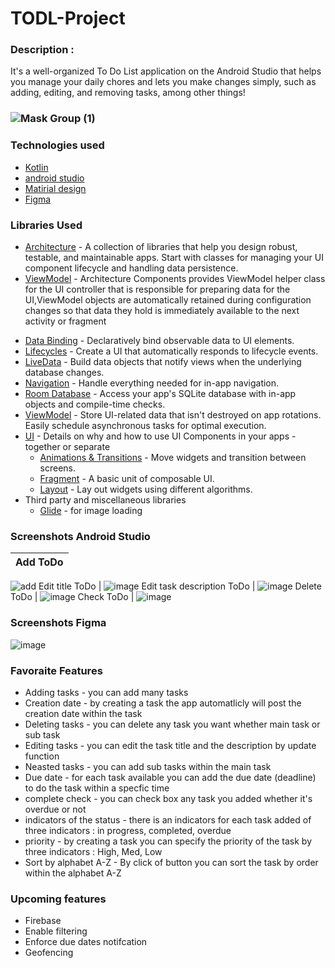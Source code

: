 # TODL-Project
### Description : 
It's a well-organized To Do List application on the Android Studio that helps you manage your daily chores and lets you make changes simply, such as adding, editing, and removing tasks, among other things!

### ![Mask Group (1)](https://user-images.githubusercontent.com/91452283/139941414-6e3c6689-e7e5-4af3-a6ed-8d4ab972ad90.png)


### Technologies used
- [Kotlin](https://developer.android.com/kotlin)
- [android studio](https://developer.android.com/studio?gclid=Cj0KCQjww4OMBhCUARIsAILndv7dnvotv1KjpsvyCGg74yWzg7zXsTLeEz078nbHA6wWZbaUZSUWlGgaAuMNEALw_wcB&gclsrc=aw.ds)
- [Matirial design](https://material.io/components?platform=android)
- [Figma](https://www.figma.com/)

### Libraries Used
- [Architecture][1] - A collection of libraries that help you design robust, testable, and
  maintainable apps. Start with classes for managing your UI component lifecycle and handling data
  persistence.
 - [ViewModel](https://developer.android.com/topic/libraries/architecture/viewmodel) - Architecture Components provides ViewModel helper class for the UI controller that is responsible for preparing data for the UI,ViewModel objects are automatically retained during configuration changes so that data they hold is immediately available to the next activity or fragment 
* [Data Binding][2] - Declaratively bind observable data to UI elements.
* [Lifecycles][3] - Create a UI that automatically responds to lifecycle events.
* [LiveData][4] - Build data objects that notify views when the underlying database changes.
* [Navigation][5] - Handle everything needed for in-app navigation.
* [Room Database][6] - Access your app's SQLite database with in-app objects and compile-time checks.
* [ViewModel][7] - Store UI-related data that isn't destroyed on app rotations. Easily schedule
     asynchronous tasks for optimal execution.
* [UI][9] - Details on why and how to use UI Components in your apps - together or separate
  * [Animations & Transitions][10] - Move widgets and transition between screens.
  * [Fragment][11] - A basic unit of composable UI.
  * [Layout][12] - Lay out widgets using different algorithms.
* Third party and miscellaneous libraries
  * [Glide][14] - for image loading
  
  


[0]: https://developer.android.com/jetpack/components
[1]: https://developer.android.com/jetpack/arch/
[2]: https://developer.android.com/topic/libraries/data-binding/
[3]: https://developer.android.com/topic/libraries/architecture/lifecycle
[4]: https://developer.android.com/topic/libraries/architecture/livedata
[5]: https://developer.android.com/topic/libraries/architecture/navigation/
[6]: https://developer.android.com/topic/libraries/architecture/room
[7]: https://developer.android.com/topic/libraries/architecture/viewmodel
[8]: https://developer.android.com/topic/libraries/architecture/workmanager
[9]: https://developer.android.com/guide/topics/ui
[10]: https://developer.android.com/training/animation/
[11]: https://developer.android.com/guide/components/fragments
[12]: https://developer.android.com/guide/topics/ui/declaring-layout
[14]: https://bumptech.github.io/glide/



### Screenshots Android Studio

 Add ToDo | 
 --- | 
![add](https://user-images.githubusercontent.com/91452283/139950312-bc88c6d8-fba4-47da-aa41-2e88903cc395.jpg)
 Edit title ToDo |
  ![image](https://user-images.githubusercontent.com/91452283/139950469-15edd630-9949-4209-86c2-b2dbb588e2e8.png)
 Edit task description ToDo |
 ![image](https://user-images.githubusercontent.com/91452283/139950831-85a0cb6d-7130-41cc-b3c1-e8f07208e933.png)
 Delete ToDo |
 ![image](https://user-images.githubusercontent.com/91452283/139951626-b777717b-6f28-4ed0-b72c-1885779ad218.png)
 Check ToDo |
 ![image](https://user-images.githubusercontent.com/91452283/139951690-7ac32332-8160-40ce-b8bb-41bbd208e0c9.png)
### Screenshots Figma
![image](https://user-images.githubusercontent.com/91452283/139952146-59f9251e-ee92-44c7-816d-61f51b0c047b.png)

### Favoraite Features 
- Adding tasks - you can add many tasks 
- Creation date - by creating a task the app automatlicly will post the creation date within the task
- Deleting tasks - you can delete any task you want whether main task or sub task
- Editing tasks - you can edit the task title and the description by update function
- Neasted tasks - you can add sub tasks within the main task
- Due date - for each task available you can add the due date (deadline) to do the task within a specfic time 
- complete check - you can check box any task you added whether it's overdue or not
- indicators of the status - there is an indicators for each task added of three indicators : in progress, completed, overdue
- priority - by creating a task you can specify the priority of the task by three indicators : High, Med, Low
- Sort by alphabet A-Z - By click of button you can sort the task by order within the alphabet A-Z



### Upcoming features
- Firebase
- Enable filtering
- Enforce due dates notifcation
- Geofencing


